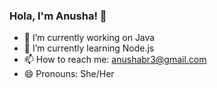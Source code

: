 ### Hola, I'm Anusha! 👋

- 🔭 I’m currently working on Java
- 🌱 I’m currently learning Node.js
- 📫 How to reach me: anushabr3@gmail.com
- 😄 Pronouns: She/Her

